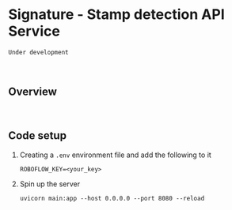 # Signature - Stamp detection API Service
`Under development`

<br>

## Overview

<br>

## Code setup

1. Creating a `.env` environment file and add the following to it
    ```
    ROBOFLOW_KEY=<your_key>
    ```
2. Spin up the server
    ```
    uvicorn main:app --host 0.0.0.0 --port 8080 --reload
    ```